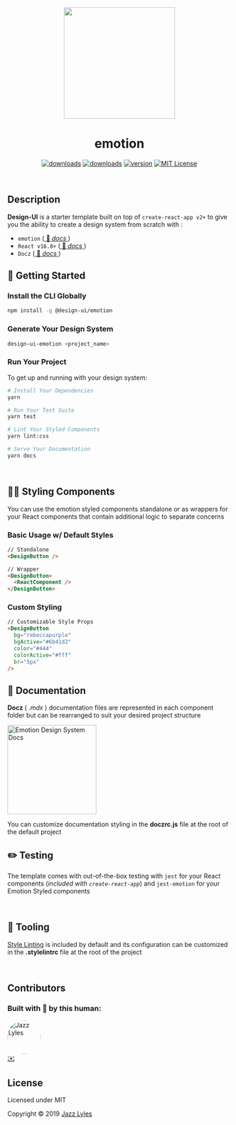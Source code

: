 <div style="text-align:center;">
  <img src="https://i.ibb.co/gg7mgqC/design-ui-logo.png" style="margin:auto;height:250px;"/>
  <br>
  <h1>emotion</h1>

[![downloads](https://img.shields.io/npm/dm/@design-ui/emotion.svg)](http://npm.im/@design-ui/emotion)
[![downloads](https://img.shields.io/npm/dt/@design-ui/emotion.svg)](http://npm.im/@design-ui/emotion)
[![version](https://img.shields.io/npm/v/@design-ui/emotion.svg?style=flat-square)](http://npm.im/@design-ui/emotion)
[![MIT License](https://img.shields.io/npm/l/@design-ui/emotion.svg?style=flat-square)](http://opensource.org/licenses/MIT)

</div>

<br>

## **Description**

**Design-UI** is a starter template built on top of `create-react-app v2+` to give you the ability to create a design system from scratch with :

- `emotion` ([ 📖 _docs_ ](https://emotion.sh/))
- `React v16.8+` ([ 📖 _docs_ ](https://reactjs.org/))
- `Docz` ([ 📖 _docs_ ](https://www.docz.site))

## 🚀 **Getting Started**

### Install the CLI Globally

```bash
npm install -g @design-ui/emotion
```

### Generate Your Design System

```bash
design-ui-emotion <project_name>
```

### Run Your Project

To get up and running with your design system:

```bash
# Install Your Dependencies
yarn

# Run Your Test Suite
yarn test

# Lint Your Styled Components
yarn lint:css

# Serve Your Documentation
yarn docs
```

<br />

## 💁🏾 **Styling Components**

You can use the emotion styled components standalone or as wrappers for your React components that contain additional logic to separate concerns

### Basic Usage w/ Default Styles

```html
// Standalone
<DesignButton />

// Wrapper
<DesignButton>
  <ReactComponent />
</DesignButton>
```

### Custom Styling

```html
// Customizable Style Props
<DesignButton
  bg="rebeccapurple"
  bgActive="#6b41d2"
  color="#444"
  colorActive="#fff"
  br="5px"
/>
```

## 📃 **Documentation**

**Docz** ( _.mdx_ ) documentation files are represented in each component folder but can be rearranged to suit your desired project structure

<img src="https://i.ibb.co/QMdz5G8/Screen-Shot-2019-02-24-at-11-01-03-PM.png" alt="Emotion Design System Docs" height="200px;">

You can customize documentation styling in the **doczrc.js** file at the root of the default project

## ✏️ **Testing**

The template comes with out-of-the-box testing with `jest` for your React components (_included with `create-react-app`_) and `jest-emotion` for your Emotion Styled components

<br />

## 🔧 **Tooling**

[Style Linting](https://www.npmjs.com/package/stylelint) is included by default and its configuration can be customized in the **.stylelintrc** file at the root of the project

<br />

## **Contributors**

### Built with 💖 by this human:

[<img src="https://avatars3.githubusercontent.com/u/10368585?s=460&v=4" alt="Jazz Lyles" width="75px;" style="border-radius:50%;" />](https:/jazz-lyles.com/)<br />
[✉️](mailto:ripley36706@gmail.com)

## **License**

Licensed under MIT

Copyright &copy; 2019 [Jazz Lyles](https://jazz-lyles.com)
